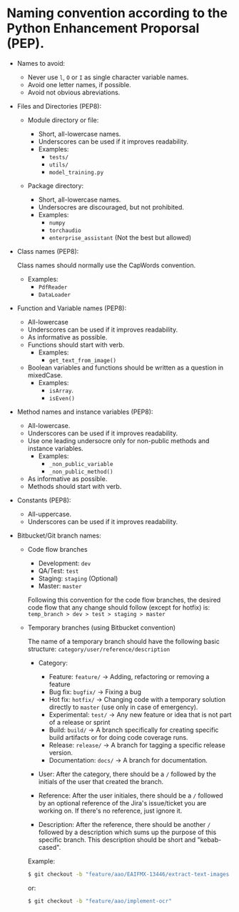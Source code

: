 # Naming convention according to the Python Enhancement Proporsal (PEP).

- Names to avoid:

    - Never use `l`, `O` or `I` as single character variable names.
    - Avoid one letter names, if possible.
    - Avoid not obvious abreviations.

- Files and Directories (PEP8):

    - Module directory or file:
        - Short, all-lowercase names.
        - Underscores can be used if it improves readability.
        - Examples:
            - `tests/`
            - `utils/`
            - `model_training.py`

    - Package directory:
        - Short, all-lowercase names.
        - Undersocres are discouraged, but not prohibited.
        - Examples:
            - `numpy`
            - `torchaudio`
            - `enterprise_assistant` (Not the best but allowed)

- Class names (PEP8):

    Class names should normally use the CapWords convention.

    - Examples:
        - `PdfReader`
        - `DataLoader`

- Function and Variable names (PEP8):

    - All-lowercase
    - Underscores can be used if it improves readability.
    - As informative as possible.
    - Functions should start with verb.
        - Examples:
            - `get_text_from_image()`
    - Boolean variables and functions should be written as a question in mixedCase.
        - Examples:
            - `isArray`.
            - `isEven()`

- Method names and instance variables (PEP8):

    - All-lowercase.
    - Underscores can be used if it improves readability.
    - Use one leading undersocre only for non-public methods and instance variables.
        - Examples:
            - `_non_public_variable`
            - `_non_public_method()`
    - As informative as possible.
    - Methods should start with verb.

- Constants (PEP8):

    - All-uppercase.
    - Underscores can be used if it improves readability.

- Bitbucket/Git branch names:

    - Code flow branches
        - Development: `dev`
        - QA/Test: `test`
        - Staging: `staging` (Optional)
        - Master: `master`

        Following this convention for the code flow branches, the desired code flow that any
        change should follow (except for hotfix) is: `temp_branch > dev > test > staging > master`

    - Temporary branches (using Bitbucket convention)

        The name of a temporary branch should have the following basic structure:
        `category/user/reference/description`

        - Category:
            - Feature: `feature/` -> Adding, refactoring or removing a feature
            - Bug fix: `bugfix/` -> Fixing a bug
            - Hot fix: `hotfix/` -> Changing code with a temporary solution directly to
            `master` (use only in case of emergency).
            - Experimental: `test/` -> Any new feature or idea that is not part of a
            release or sprint
            - Build: `build/` -> A branch specifically for creating specific build
            artifacts or for doing code coverage runs.
            - Release: `release/` -> A branch for tagging a specific release version.
            - Documentation: `docs/` -> A branch for documentation.

        - User:
            After the category, there should be a `/` followed by the initials of the
            user that created the branch.

        - Reference:
	        After the user initiales, there should be a `/` followed by an optional
	        reference of the Jira's issue/ticket you are working on. If there's
	        no reference, just ignore it.

        - Description:
            After the reference, there should be another `/` followed by a description
            which sums up the purpose of this specific branch. This description should
            be short and "kebab-cased".

        Example:
        ```bash
        $ git checkout -b "feature/aao/EAIFMX-13446/extract-text-images
        ```
        or:
        ```bash
        $ git checkout -b "feature/aao/implement-ocr"
        ```

